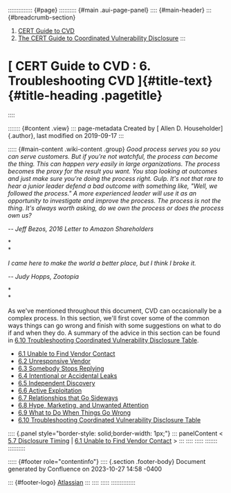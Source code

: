 :::::::::::::: {#page}
:::::::::: {#main .aui-page-panel}
:::: {#main-header}
::: {#breadcrumb-section}
1.  [CERT Guide to CVD](index.html)
2.  [The CERT Guide to Coordinated Vulnerability
    Disclosure](The-CERT-Guide-to-Coordinated-Vulnerability-Disclosure_47677443.html)
:::

# [ CERT Guide to CVD : 6. Troubleshooting CVD ]{#title-text} {#title-heading .pagetitle}
::::

::::::: {#content .view}
::: page-metadata
Created by [ Allen D. Householder]{.author}, last modified on 2019-09-17
:::

::::: {#main-content .wiki-content .group}
*Good process serves you so you can serve customers. But if you\'re not
watchful, the process can become the thing. This can happen very easily
in large organizations. The process becomes the proxy for the result you
want. You stop looking at outcomes and just make sure you\'re doing the
process right. Gulp. It\'s not that rare to hear a junior leader defend
a bad outcome with something like, \"Well, we followed the process.\" A
more experienced leader will use it as an opportunity to investigate and
improve the process. The process is not the thing. It\'s always worth
asking, do we own the process or does the process own us?*

*-- Jeff Bezos, 2016 Letter to Amazon Shareholders*

*\
*

*I came here to make the world a better place, but I think I broke it.*

*-- Judy Hopps, Zootopia*

*\
*

As we\'ve mentioned throughout this document, CVD can occasionally be a
complex process. In this section, we\'ll first cover some of the common
ways things can go wrong and finish with some suggestions on what to do
if and when they do. A summary of the advice in this section can be
found in [6.10 Troubleshooting Coordinated Vulnerability Disclosure
Table](6.10-Troubleshooting-Coordinated-Vulnerability-Disclosure-Table_55967749.html).

-   [6.1 Unable to Find Vendor
    Contact](6.1-Unable-to-Find-Vendor-Contact_47677483.html)
-   [6.2 Unresponsive Vendor](6.2-Unresponsive-Vendor_47677484.html)
-   [6.3 Somebody Stops
    Replying](6.3-Somebody-Stops-Replying_47677485.html)
-   [6.4 Intentional or Accidental
    Leaks](6.4-Intentional-or-Accidental-Leaks_47677486.html)
-   [6.5 Independent Discovery](6.5-Independent-Discovery_47677487.html)
-   [6.6 Active Exploitation](6.6-Active-Exploitation_47677488.html)
-   [6.7 Relationships that Go
    Sideways](6.7-Relationships-that-Go-Sideways_47677489.html)
-   [6.8 Hype, Marketing, and Unwanted Attention](47677490.html)
-   [6.9 What to Do When Things Go
    Wrong](6.9-What-to-Do-When-Things-Go-Wrong_47677491.html)
-   [6.10 Troubleshooting Coordinated Vulnerability Disclosure
    Table](6.10-Troubleshooting-Coordinated-Vulnerability-Disclosure-Table_55967749.html)

:::: {.panel style="border-style: solid;border-width: 1px;"}
::: panelContent
\< [5.7 Disclosure Timing](5.7-Disclosure-Timing_47677481.html) \| [6.1
Unable to Find Vendor
Contact](6.1-Unable-to-Find-Vendor-Contact_47677483.html) \>
:::
::::
:::::
:::::::
::::::::::

::::: {#footer role="contentinfo"}
:::: {.section .footer-body}
Document generated by Confluence on 2023-10-27 14:58 -0400

::: {#footer-logo}
[Atlassian](https://www.atlassian.com/)
:::
::::
:::::
::::::::::::::
